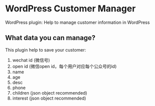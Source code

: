 # WordPress Customer Manager
WordPress plugin: Help to manage customer information in WordPress

## What data you can manage? ##
This plugin help to save your customer:
1. wechat id (微信号)
2. open id (微信open id，每个用户对应每个公众号的id)
3. name
4. age
5. desc
6. phone
7. children (json object recommended)
8. interest (json object recommended)